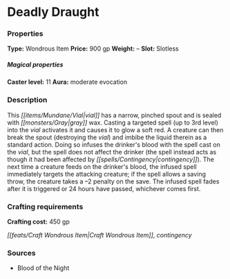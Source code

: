 ﻿---
Title: "Deadly Draught"
Type: "Wondrous Item"
Price: "900 gp"
Weight: "–"
Slot: "Slotless"
Caster level: "11"
Aura: "moderate evocation"
Description: |
  "This vial has a narrow, pinched spout and is sealed with gray wax. Casting a targeted spell (up to 3rd level) into the vial activates it and causes it to glow a soft red. A creature can then break the spout (destroying the vial) and imbibe the liquid therein as a standard action. Doing so infuses the drinker's blood with the spell cast on the vial, but the spell does not affect the drinker (the spell instead acts as though it had been affected by _contingency_). The next time a creature feeds on the drinker's blood, the infused spell immediately targets the attacking creature; if the spell allows a saving throw, the creature takes a –2 penalty on the save. The infused spell fades after it is triggered or 24 hours have passed, whichever comes first."
Crafting cost: "450 gp"
Sources: "['Blood of the Night']"
---

# Deadly Draught

### Properties

**Type:** Wondrous Item **Price:** 900 gp **Weight:** – **Slot:** Slotless

##### Magical properties

**Caster level:** 11 **Aura:** moderate evocation

### Description

This _[[items/Mundane/Vial|vial]]_ has a narrow, pinched spout and is sealed with _[[monsters/Gray|gray]]_ wax. Casting a targeted spell (up to 3rd level) into the _vial_ activates it and causes it to glow a soft red. A creature can then break the spout (destroying the _vial_) and imbibe the liquid therein as a standard action. Doing so infuses the drinker's blood with the spell cast on the _vial_, but the spell does not affect the drinker (the spell instead acts as though it had been affected by _[[spells/Contingency|contingency]]_). The next time a creature feeds on the drinker's blood, the infused spell immediately targets the attacking creature; if the spell allows a saving throw, the creature takes a –2 penalty on the save. The infused spell fades after it is triggered or 24 hours have passed, whichever comes first.

### Crafting requirements

**Crafting cost:** 450 gp

_[[feats/Craft Wondrous Item|Craft Wondrous Item]]_, _contingency_

### Sources

* Blood of the Night